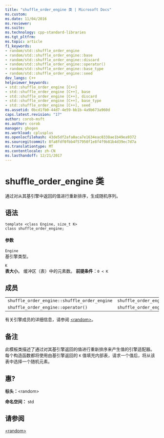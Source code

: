 ```yaml
---
title: "shuffle_order_engine 类 | Microsoft Docs"
ms.custom: 
ms.date: 11/04/2016
ms.reviewer: 
ms.suite: 
ms.technology: cpp-standard-libraries
ms.tgt_pltfrm: 
ms.topic: article
f1_keywords:
- random/std::shuffle_order_engine
- random/std::shuffle_order_engine::base
- random/std::shuffle_order_engine::discard
- random/std::shuffle_order_engine::operator()
- random/std::shuffle_order_engine::base_type
- random/std::shuffle_order_engine::seed
dev_langs: C++
helpviewer_keywords:
- std::shuffle_order_engine [C++]
- std::shuffle_order_engine [C++], base
- std::shuffle_order_engine [C++], discard
- std::shuffle_order_engine [C++], base_type
- std::shuffle_order_engine [C++], seed
ms.assetid: 0bcd1fb0-44d7-4e59-bb1b-4a9b673a960d
caps.latest.revision: "17"
author: corob-msft
ms.author: corob
manager: ghogen
ms.workload: cplusplus
ms.openlocfilehash: 43de5df2afa0aca7e1634eac0338ae1b49ea9372
ms.sourcegitcommit: 8fa8fdf0fbb4f57950f1e8f4f9b81b4d39ec7d7a
ms.translationtype: MT
ms.contentlocale: zh-CN
ms.lasthandoff: 12/21/2017
---
```

# <a name="shuffleorderengine-class"></a>shuffle_order_engine 类
通过对从其基引擎中返回的值进行重新排序，生成随机序列。  
  
## <a name="syntax"></a>语法  
  
```  
template <class Engine, size_t K>  
class shuffle_order_engine;  
```  
  
#### <a name="parameters"></a>参数  
 `Engine`  
 基引擎类型。  
  
 `K`  
 **表大小**。 缓冲区（表）中的元素数。 **前提条件**：`0 < K`  
  
## <a name="members"></a>成员  
  
||||  
|-|-|-|  
|`shuffle_order_engine::shuffle_order_engine`|`shuffle_order_engine::base`|`shuffle_order_engine::discard`|  
|`shuffle_order_engine::operator()`|`shuffle_order_engine::base_type`|`shuffle_order_engine::seed`|  
  
 有关引擎成员的详细信息，请参阅 [\<random>](../standard-library/random.md)。  
  
## <a name="remarks"></a>备注  
 此模板类描述了通过对其基引擎返回的值进行重新排序来产生值的引擎适配器。 每个构造函数都将使用由基引擎返回的 `K` 值填充内部表，请求一个值后，将从该表中选择一个随机元素。  
  
## <a name="requirements"></a>惠?  
 **标头：**\<random>  
  
 **命名空间：** std  
  
## <a name="see-also"></a>请参阅  
 [\<random>](../standard-library/random.md)

